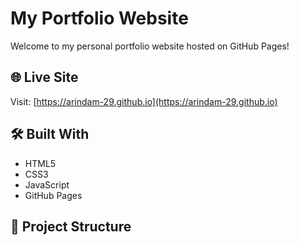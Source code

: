 # My Portfolio Website

Welcome to my personal portfolio website hosted on GitHub Pages!

## 🌐 Live Site
Visit: [https://arindam-29.github.io](https://arindam-29.github.io)

## 🛠️ Built With
- HTML5
- CSS3
- JavaScript
- GitHub Pages

## 📁 Project Structure